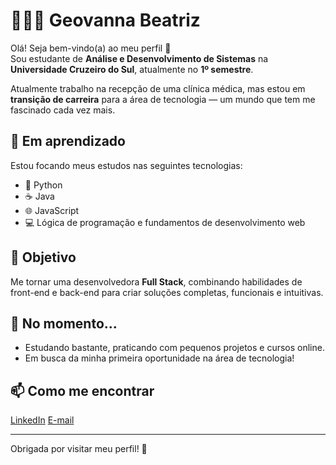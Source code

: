 # 👩🏻‍💻 Geovanna Beatriz

Olá! Seja bem-vindo(a) ao meu perfil 👋  
Sou estudante de **Análise e Desenvolvimento de Sistemas** na **Universidade Cruzeiro do Sul**, atualmente no **1º semestre**.

Atualmente trabalho na recepção de uma clínica médica, mas estou em **transição de carreira** para a área de tecnologia — um mundo que tem me fascinado cada vez mais.

## 🚀 Em aprendizado
Estou focando meus estudos nas seguintes tecnologias:

- 🐍 Python
- ☕ Java
- 🌐 JavaScript
- 💻 Lógica de programação e fundamentos de desenvolvimento web

## 🎯 Objetivo
Me tornar uma desenvolvedora **Full Stack**, combinando habilidades de front-end e back-end para criar soluções completas, funcionais e intuitivas.

## 🌱 No momento...
- Estudando bastante, praticando com pequenos projetos e cursos online.
- Em busca da minha primeira oportunidade na área de tecnologia!

## 📫 Como me encontrar
[LinkedIn](https://www.linkedin.com/in/geovannabeatriz-/) 
[E-mail](contato.geovannabeatriz@gmail.com)

---

Obrigada por visitar meu perfil! 💙

